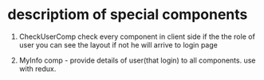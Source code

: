 # descriptiom of special components

1. CheckUserComp
    check every component in client side 
    if the the role of user you can see the layout 
    if not he will arrive to login page


2.   MyInfo comp - provide details of user(that login) to all components.
    use with redux.



